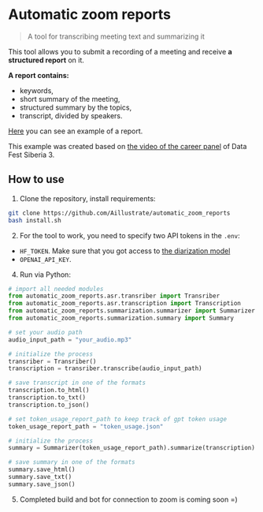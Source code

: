 # Automatic zoom reports
> A tool for transcribing meeting text and summarizing it

This tool allows you to submit a recording of a meeting and receive **a structured report** on it.

**A report contains:**
- keywords,
- short summary of the meeting,
- structured summary by the topics,
- transcript, divided by speakers.

[Here](https://docs.google.com/document/d/1C43QtDXFMCdJV6ZVYyMVURxpnjXLLphLwCgW0_AMOMs/edit?usp=sharing) you can see an example of a report.

This example was created based on [the video of the career panel](https://www.youtube.com/watch?v=2lPYNu01j8I) of Data Fest Siberia 3.

## How to use

1. Clone the repository, install requirements:
```bash
git clone https://github.com/Aillustrate/automatic_zoom_reports
bash install.sh
```

2. For the tool to work, you need to specify two API tokens in the `.env`:
- `HF_TOKEN`. Make sure that you got access to [the diarization model](https://huggingface.co/pyannote/speaker-diarization-3.1)
- `OPENAI_API_KEY`.

4. Run via Python:
```python
# import all needed modules
from automatic_zoom_reports.asr.transriber import Transriber
from automatic_zoom_reports.asr.transcription import Transcription
from automatic_zoom_reports.summarization.summarizer import Summarizer
from automatic_zoom_reports.summarization.summary import Summary

# set your audio path
audio_input_path = "your_audio.mp3"

# initialize the process
transriber = Transriber()
transcription = transriber.transcribe(audio_input_path)

# save transcript in one of the formats
transcription.to_html()
transcription.to_txt()
transcription.to_json()

# set token_usage_report_path to keep track of gpt token usage
token_usage_report_path = "token_usage.json"

# initialize the process
summary = Summarizer(token_usage_report_path).summarize(transcription)

# save summary in one of the formats
summary.save_html()
summary.save_txt()
summary.save_json()
```

5. Completed build and bot for connection to zoom is coming soon =)

